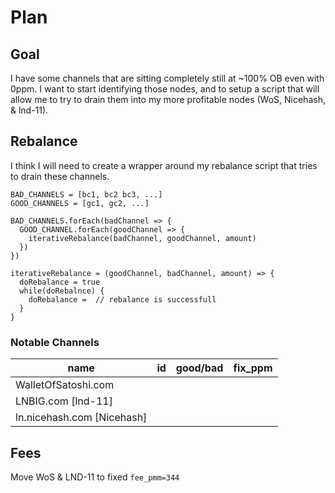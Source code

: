 # Plan

## Goal

I have some channels that are sitting completely still at ~100% OB even with 0ppm. I want to start identifying those nodes, and to setup a script that will allow me to try to drain them into my more profitable nodes (WoS, Nicehash, & lnd-11).

## Rebalance

I think I will need to create a wrapper around my rebalance script that tries to drain these channels.

```
BAD_CHANNELS = [bc1, bc2 bc3, ...]
GOOD_CHANNELS = [gc1, gc2, ...]

BAD_CHANNELS.forEach(badChannel => {
  GOOD_CHANNEL.forEach(goodChannel => {
    iterativeRebalance(badChannel, goodChannel, amount)
  })
})

iterativeRebalance = (goodChannel, badChannel, amount) => {
  doRebalance = true
  while(doRebalnce) {
    doRebalance =  // rebalance is successfull
  }
}
```

### Notable Channels

| name                       | id  | good/bad | fix_ppm |
| -------------------------- | --- | -------- | ------- |
| WalletOfSatoshi.com        |     |          |
| LNBIG.com [lnd-11]         |     |          |
| ln.nicehash.com [Nicehash] |     |          |

## Fees

Move WoS & LND-11 to fixed `fee_pmm=344`
